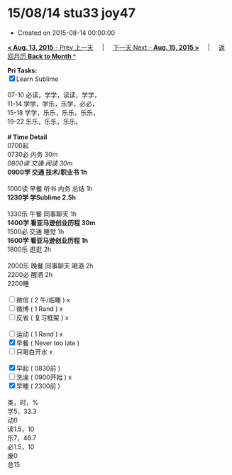 # 15/08/14 stu33 joy47

- Created on 2015-08-14 00:00:00

[**< Aug. 13, 2015** - Prev 上一天](/lifelogs/2015/08/d13.md) &nbsp; &nbsp; | &nbsp; &nbsp; [下一天 Next - **Aug. 15, 2015 >**](/lifelogs/2015/08/d15.md) &nbsp; &nbsp; |  &nbsp; &nbsp; [返回月历 **Back to Month ^**](/lifelogs/2015/08/index.md)
<br/><div><strong>Pri Tasks:</strong></div><div><input checked="true" type="checkbox"/>Learn Sublime<br/></div><div><br/></div><div>07-10 必读，学学，读读，学学，</div><div>11-14 学学，学乐，乐学，必必，</div><div>15-18 学学，乐乐，乐乐，乐乐，</div><div>19-22 乐乐，乐乐，乐乐。</div><div><br/></div><div><b># Time Detail</b></div><div>0700起</div><div>0730必 内务 30m</div><div><i>0800读 交通 阅读 30m</i></div><div><b>0900学 交通 技术/职业书 1h</b></div><div><b><br/></b></div><div>1000读 早餐 听书 内务 总结 1h</div><div><strong>1230学 学Sublime 2.5h</strong></div><div><br clear="none"/></div><div>1330乐 午餐 同事聊天 1h</div><div><b>1400学 看亚马逊创业历程 30m</b></div><div>1500必 交通 睡觉 1h</div><div><strong>1600学 </strong><b>看亚马逊创业历程 1</b><strong>h</strong></div><div>1800乐 逛逛 2h</div><div><br/></div><div>2000乐 晚餐 同事聊天 喝酒 2h</div><div>2200必 醒酒 2h</div><div>2200睡</div><div><br/></div><div><input type="checkbox"/>微信 ( 2 午/临睡 ) x</div><div><input type="checkbox"/>微博 ( 1 Rand ) x</div><div><input type="checkbox"/>反省 ( 复习框架 ) x</div><div><br/></div><div><div><input type="checkbox"/>运动 ( 1 Rand ) x</div><div><input checked="true" type="checkbox"/>早餐 ( Never too late ) </div></div><div><input type="checkbox"/>只喝白开水 x</div><div><br/></div><div><input checked="true" type="checkbox"/>早起 ( 0830前 ) </div><div><input type="checkbox"/>洗澡 ( 0900开始 ) x<br/></div><div><input checked="true" type="checkbox"/>早睡 ( 2300前 ) </div><div><br clear="none"/></div><div>类，时，%<br clear="none"/>学5，33.3<br clear="none"/>动0<br clear="none"/>读1.5，10<br clear="none"/>乐7，46.7<br clear="none"/>必1.5，10<br clear="none"/>废0<br clear="none"/>总15</div>
